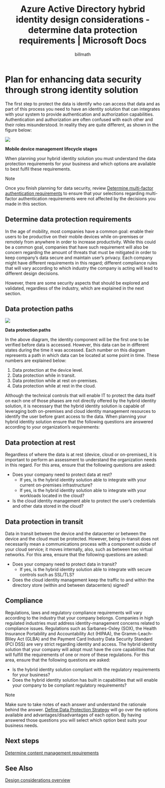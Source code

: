 ﻿---
title: Azure Active Directory hybrid identity design considerations - determine data protection requirements | Microsoft Docs
description: When planning your hybrid identity solution, identify the data protection requirements for your business and which options are available to best fulfil these requirements.
documentationcenter: ''
services: active-directory
author: billmath
manager: femila
editor: ''

ms.assetid: 40dc4baa-fe82-4ab6-a3e4-f36fa9dcd0df
ms.service: active-directory
ms.devlang: na
ms.topic: article
ms.tgt_pltfrm: na
ms.workload: identity
ms.date: 08/08/2016
ms.author: billmath

---
# Plan for enhancing data security through strong identity solution
The first step to protect the data is identify who can access that data and as part of this process you need to have an identity solution that can integrates with your system to provide authentication and authorization capabilities. Authentication and authorization are often confused with each other and their roles misunderstood. In reality they are quite different, as shown in the figure below:

![](./media/hybrid-id-design-considerations/mobile-devicemgt-lifecycle.png)

**Mobile device management lifecycle stages**

When planning your hybrid identity solution you must understand the data protection requirements for your business and which options are available to best fulfil these requirements.

> [!NOTE]
> Once you finish planning for data security, review [Determine multi-factor authentication requirements](active-directory-hybrid-identity-design-considerations-multifactor-auth-requirements.md) to ensure that your selections regarding multi-factor authentication requirements were not affected by the decisions you made in this section.
> 
> 

## Determine data protection requirements
In the age of mobility, most companies have a common goal: enable their users to be productive on their mobile devices while on-premises or remotely from anywhere in order to increase productivity. While this could be a common goal, companies that have such requirement will also be concern regarding the amount of threats that must be mitigated in order to keep company’s data secure and maintain user’s privacy. Each company might have different requirements in this regard; different compliance rules that will vary according to which industry the company is acting will lead to different design decisions. 

However, there are some security aspects that should be explored and validated, regardless of the industry, which are explained in the next section.

## Data protection paths
![](./media/hybrid-id-design-considerations/data-protection-paths.png)

**Data protection paths**

In the above diagram, the identity component will be the first one to be verified before data is accessed. However, this data can be in different states during the time it was accessed. Each number on this diagram represents a path in which data can be located at some point in time. These numbers are explained below:

1. Data protection at the device level.
2. Data protection while in transit.
3. Data protection while at rest on-premises.
4. Data protection while at rest in the cloud.

Although the technical controls that will enable IT to protect the data itself on each one of those phases are not directly offered by the hybrid identity solution, it is necessary that the hybrid identity solution is capable of leveraging both on-premises and cloud identity management resources to identify the user before grant access to the data. When planning your hybrid identity solution ensure that the following questions are answered according to your organization’s requirements:

## Data protection at rest
Regardless of where the data is at rest (device, cloud or on-premises), it is important to perform an assessment to understand the organization needs in this regard. For this area, ensure that the following questions are asked:

* Does your company need to protect data at rest?
  * If yes, is the hybrid identity solution able to integrate with your current on-premises infrastructure?
  * If yes, is the hybrid identity solution able to integrate with your workloads located in the cloud?
* Is the cloud identity management able to protect the user’s credentials and other data stored in the cloud?

## Data protection in transit
Data in transit between the device and the datacenter or between the device and the cloud must be protected. However, being in-transit does not necessarily mean a communications process with a component outside of your cloud service; it moves internally, also, such as between two virtual networks. For this area, ensure that the following questions are asked:

* Does your company need to protect data in transit?
  * If yes, is the hybrid identity solution able to integrate with secure controls such as SSL/TLS?
* Does the cloud identity management keep the traffic to and within the directory store (within and between datacenters) signed?

## Compliance
Regulations, laws and regulatory compliance requirements will vary according to the industry that your company belongs. Companies in high regulated industries must address identity-management concerns related to compliance issues. Regulations such as Sarbanes-Oxley (SOX), the Health Insurance Portability and Accountability Act (HIPAA), the Gramm-Leach-Bliley Act (GLBA) and the Payment Card Industry Data Security Standard (PCI DSS) are very strict regarding identity and access. The hybrid identity solution that your company will adopt must have the core capabilities that will fulfill the requirements of one or more of these regulations. For this area, ensure that the following questions are asked:

* Is the hybrid identity solution compliant with the regulatory requirements for your business?
* Does the hybrid identity solution has built in capabilities that will enable your company to be compliant regulatory requirements? 

> [!NOTE]
> Make sure to take notes of each answer and understand the rationale behind the answer. [Define Data Protection Strategy](active-directory-hybrid-identity-design-considerations-data-protection-strategy.md) will go over the options available and advantages/disadvantages of each option.  By having answered those questions you will select which option best suits your business needs.
> 
> 

## Next steps
 [Determine content management requirements](active-directory-hybrid-identity-design-considerations-contentmgt-requirements.md)

## See Also
[Design considerations overview](active-directory-hybrid-identity-design-considerations-overview.md)

